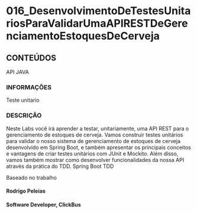 # 016_DesenvolvimentoDeTestesUnitariosParaValidarUmaAPIRESTDeGerenciamentoEstoquesDeCerveja

## CONTEÚDOS

API JAVA

### INFORMAÇÕES

Teste unitario

### DESCRIÇÃO 

Neste Labs você irá aprender a testar, unitariamente, uma API REST para o gerenciamento de estoques de cerveja. Vamos construir testes unitários para validar o nosso sistema de gerenciamento de estoques de cerveja desenvolvido em Spring Boot, e também apresentar os principais conceitos e vantagens de criar testes unitários com JUnit e Mockito. Além disso, vamos também mostrar como desenvolver funcionalidades da nossa API através da prática do TDD.  Spring Boot TDD

Baseado no trabalho 

#### Rodrigo Peleias
#### Software Developer, ClickBus
